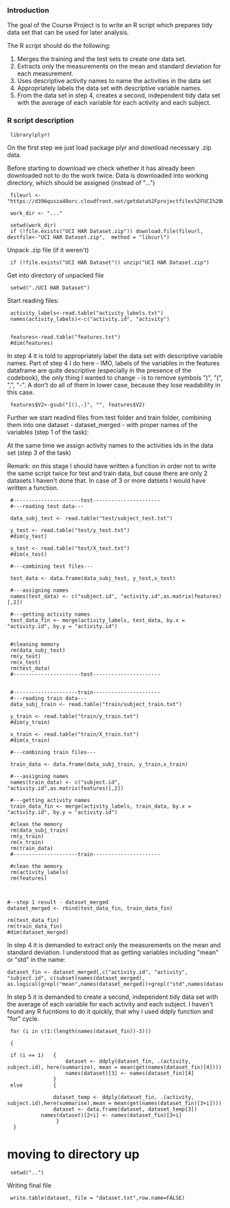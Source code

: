 ### Introduction

The goal of the Course Project is to write an R script which prepares tidy data set that can be used for later analysis.

The R script should do the following:

1.  Merges the training and the test sets to create one data set.
2.  Extracts only the measurements on the mean and standard deviation for each measurement. 
3.  Uses descriptive activity names to name the activities in the data set
4.  Appropriately labels the data set with descriptive variable names. 
5.  From the data set in step 4, creates a second, independent tidy data set with the average of each variable for each activity and each subject.



### R script description

     library(plyr)


On the first step we just load package plyr and download necessary .zip data.

Before starting to download we check whether it has already been downloaded not to do the work twice. 
Data is downloaded into working directory, which should be assigned (instead of "...")


     fileurl <- "https://d396qusza40orc.cloudfront.net/getdata%2Fprojectfiles%2FUCI%20HAR%20Dataset.zip"
     
     work_dir <- "..."

     setwd(work_dir)
     if (!file.exists("UCI HAR Dataset.zip")) download.file(fileurl, destfile<-"UCI HAR Dataset.zip",  method = "libcurl")

Unpack .zip file (if it weren't) 

     if (!file.exists("UCI HAR Dataset")) unzip("UCI HAR Dataset.zip")

Get into directory of unpacked file

     setwd("./UCI HAR Dataset")


Start reading files:


     activity_labels<-read.table("activity_labels.txt")
     names(activity_labels)<-c("activity.id", "activity")


     features<-read.table("features.txt")
     #dim(features)

     
In step  4 it is told to appropriately label the data set with descriptive variable names. 
Part of step 4 I do here  - IMO, labels of the variables in the features dataframe are quite descriptive (especially in the presence of the codebook), 
the only thing I wanted to change - is to remove symbols ")", "(", ",", "-". A don't do all of them in lower case, because they lose readability in this case.


     features$V2<-gsub("[(),-]", "", features$V2)



Further we start readind files from test folder and train folder, combining them into one dataset - dataset_merged - with proper names of the variables (step 1 of the task):

At the same time we assign activity names to the activities ids in the data set (step 3 of the task)

Remark: on this stage I should have written a function in order not to write the same script twice for test and train data, but cause there are only 2 datasets I haven't
done that. In case of 3 or more datsets I would have written a function.


     #----------------------test----------------------
     #---reading test data---

     data_subj_test <- read.table("test/subject_test.txt")

     y_test <- read.table("test/y_test.txt")
     #dim(y_test)

     x_test <- read.table("test/X_test.txt")
     #dim(x_test)

     #---combining test files---

     test_data <- data.frame(data_subj_test, y_test,x_test)

     #---assigning names
     names(test_data) <- c("subject.id", "activity.id",as.matrix(features)[,2])

     #---getting activity names
     test_data_fin <- merge(activity_labels, test_data, by.x = "activity.id", by.y = "activity.id")


     #cleaning memory
     rm(data_subj_test)
     rm(y_test)
     rm(x_test)
     rm(test_data)
     #----------------------test----------------------


     #---------------------train----------------------
     #---reading train data---
     data_subj_train <- read.table("train/subject_train.txt")

     y_train <- read.table("train/y_train.txt")
     #dim(y_train)
 
     x_train <- read.table("train/X_train.txt")
     #dim(x_train)

     #---combining train files---

     train_data <- data.frame(data_subj_train, y_train,x_train)

     #---assigning names
     names(train_data) <- c("subject.id", "activity.id",as.matrix(features)[,2])

     #---getting activity names
     train_data_fin <- merge(activity_labels, train_data, by.x = "activity.id", by.y = "activity.id")

     #clean the memory
     rm(data_subj_train)
     rm(y_train)
     rm(x_train)
     rm(train_data)
     #---------------------train----------------------

     #clean the memory
     rm(activity_labels)
     rm(features)



    #--step 1 result - dataset_merged
    dataset_merged <- rbind(test_data_fin, train_data_fin)

    rm(test_data_fin)
    rm(train_data_fin)
    #dim(dataset_merged)


In step 4 it is demanded to extract only the measurements on the mean and standard deviation. I understood that as getting variables including "mean" or "std" in the name:


    dataset_fin <- dataset_merged[,c("activity.id", "activity", "subject.id", c(subset(names(dataset_merged), as.logical(grepl("mean",names(dataset_merged))+grepl("std",names(dataset_merged))))))]


In step 5 it is demanded to  create a second, independent tidy data set with the average of each variable for each activity and each subject. 
I haven't found any R fucntions to do it quickly, that why I used ddply function and "for" cycle.



     for (i in c(1:(length(names(dataset_fin))-3)))

     {

     if (i == 1)   {
                       dataset <- ddply(dataset_fin, .(activity, subject.id), here(summarize), mean = mean(get(names(dataset_fin)[4])))
                       names(dataset)[3] <- names(dataset_fin)[4]  
                   }
     else          {

    	  	       dataset_temp <- ddply(dataset_fin, .(activity, subject.id),here(summarise),mean = mean(get(names(dataset_fin)[3+i])))
	               dataset <- data.frame(dataset, dataset_temp[3])
		       names(dataset)[2+i] <- names(dataset_fin)[3+i]
                    } 
      }


# moving to directory up
     setwd("..")

Writing final file

     write.table(dataset, file = "dataset.txt",row.name=FALSE)




